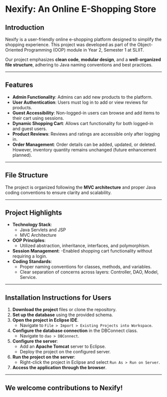 # Nexify: An Online E-Shopping Store


## Introduction

Nexify is a user-friendly online e-shopping platform designed to simplify the shopping experience. This project was developed as part of the Object-Oriented Programming (OOP) module in Year 2, Semester 1 at SLIIT.

Our project emphasizes **clean code**, **modular design**, and a **well-organized file structure**, adhering to Java naming conventions and best practices.

---

## Features

- **Admin Functionality**: Admins can add new products to the platform.
- **User Authentication**: Users must log in to add or view reviews for products.
- **Guest Accessibility**: Non-logged-in users can browse and add items to their cart using sessions.
- **Dynamic Shopping Cart**: Allows cart functionality for both logged-in and guest users.
- **Product Reviews**: Reviews and ratings are accessible only after logging in.
- **Order Management**: Order details can be added, updated, or deleted. However, inventory quantity remains unchanged (future enhancement planned).

---

## File Structure

The project is organized following the **MVC architecture** and proper Java coding conventions to ensure clarity and scalability.


---

## Project Highlights

- **Technology Stack**: 
  - Java Servlets and JSP
  - MVC Architecture
- **OOP Principles**: 
  - Utilized abstraction, inheritance, interfaces, and polymorphism.
- **Session Management**: 
  -Enabled shopping cart functionality without requiring a login.
- **Coding Standards**:
  - Proper naming conventions for classes, methods, and variables.
  - Clear separation of concerns across layers: Controller, DAO, Model, Service.
 
---

## Installation Instructions for Users

1. **Download the project** files or clone the repository.
2. **Set up the database** using the provided schema.
3. **Open the project in Eclipse IDE**.
   - Navigate to `File > Import > Existing Projects into Workspace`.
4. **Configure the database connection** in the DBConnect class.
   - Navigate to `dao > DBConnect`.
5. **Configure the server**:
   - Add an **Apache Tomcat** server to Eclipse.
   - Deploy the project on the configured server.
6. **Run the project on the server**:
   - Right-click the project in Eclipse and select `Run As > Run on Server`.
7. **Access the application through the browser**.

---

## We welcome contributions to Nexify!
